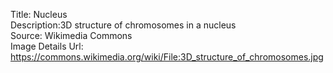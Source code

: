 Title: Nucleus\
Description:3D structure of chromosomes in a nucleus\
Source: Wikimedia Commons\
Image Details Url: https://commons.wikimedia.org/wiki/File:3D_structure_of_chromosomes.jpg